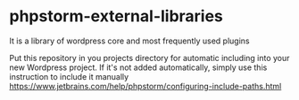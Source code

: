 # phpstorm-external-libraries
It is a library of wordpress core and most frequently used plugins

Put this repository in you projects directory for automatic including into your new Wordpress project.
If it's not added automatically, simply use this instruction to include it manually https://www.jetbrains.com/help/phpstorm/configuring-include-paths.html
